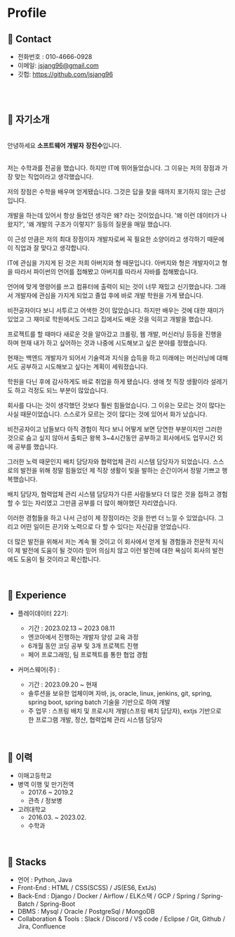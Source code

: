 # Profile

## :pushpin: Contact

- 전화번호 : 010-4666-0928
- 이메일: jsjang96@gmail.com
- 깃헙: https://github.com/jsjang96
<br>
<br>

## :pushpin: 자기소개
<br>
안녕하세요 <b>소프트웨어 개발자</b> <b>장진수</b>입니다.<br>
<br>

저는 수학과를 전공을 했습니다. 하지만 IT에 뛰어들었습니다. 그 이유는 저의 장점과 가장 맞는 직업이라고 생각했습니다. <br>

저의 장점은 수학을 배우며 얻게됐습니다. 그것은 답을 찾을 때까지 포기하지 않는 근성입니다. <br>

개발을 하는데 있어서 항상 들었던 생각은 왜? 라는 것이었습니다. '왜 이런 데이터가 나왔지?', '왜 개발의 구조가 이렇지?' 등등의 질문을 매일 했습니다. <br>

이 근성 만큼은 저의 최대 장점이자 개발자로써 꼭 필요한 소양이라고 생각하기 때문에 이 직업과 잘 맞다고 생각합니다. <br>

IT에 관심을 가지게 된 것은 저희 아버지와 형 때문입니다. 아버지와 형은 개발자이고 형을 따라서 파이썬의 언어를 접해봤고 아버지를 따라서 자바를 접해봤습니다. <br>

언어에 맞게 명령어를 쓰고 컴퓨터에 출력이 되는 것이 너무 재밌고 신기했습니다. 그래서 개발자에 관심을 가지게 되었고 졸업 후에 바로 개발 학원을 가게 됐습니다. <br>

비전공자이다 보니 서투르고 어색한 것이 많았습니다. 하지만 배우는 것에 대한 재미가 있었고 그 재미로 학원에서도 그리고 집에서도 배운 것을 익히고 개발을 했습니다. <br>

프로젝트를 할 때마다 새로운 것을 알아갔고 크롤링, 웹 개발, 머신러닝 등등을 진행을 하며 현재 내가 하고 싶어하는 것과 나중에 시도해보고 싶은 분야를 정했습니다. <br>

현재는 백엔드 개발자가 되어서 기술력과 지식을 습득을 하고 미래에는 머신러닝에 대해서도 공부하고 시도해보고 싶다는 계획이 세워졌습니다. <br>

학원을 다닌 후에 감사하게도 바로 취업을 하게 됐습니다. 생애 첫 직장 생활이라 설레기도 하고 걱정도 되느 부분이 많았습니다. <br>

회사를 다니는 것이 생각했던 것보다 훨씬 힘들었습니다. 그 이유는 모르는 것이 많다는 사실 때문이었습니다. 스스로가 모르는 것이 많다는 것에 있어서 화가 났습니다. <br>

비전공자이고 남들보다 아직 경험이 적다 보니 어떻게 보면 당연한 부분이지만 그러한 것으로 숨고 싶지 않아서 출퇴근 왕복 3~4시간동안 공부하고 회사에서도 업무시간 외에 공부를 했습니다. <br>

그러한 노력 때문인지 배치 담당자와 협력업체 관리 시스템 담당자가 되었습니다. 스스로의 발전을 위해 정말 힘들었던 제 직장 생활이 빛을 발하는 순간이어서 정말 기쁘고 행복했습니다. <br>

배치 담당자, 협력업체 관리 시스템 담당자가 다른 사람들보다 더 많은 것을 접하고 경험할 수 있는 자리였고 그만큼 공부를 더 많이 해야했던 자리였습니다. <br>

이러한 경험들을 하고 나서 근성이 제 장점이라는 것을 한번 더 느낄 수 있었습니다. 그리고 어떤 일이든 끈기와 노력으로 다 할 수 있다는 자신감을 얻었습니다. <br>

더 많은 발전을 위해서 저는 계속 뛸 것이고 이 회사에서 얻게 될 경험들과 전문적 지식이 제 발전에 도움이 될 것이라 믿어 의심치 않고 이런 발전에 대한 욕심이 회사의 발전에도 도움이 될 것이라고 확신합니다. <br>

</div>
</br>

## :pushpin: Experience
- 플레이데이터 22기:
  - 기간 : 2023.02.13 ~ 2023 08.11
  - 엔코아에서 진행하는 개발자 양성 교육 과정
  - 6개월 동안 코딩 공부 및 3개 프로젝트 진행
  - 페어 프로그래밍, 팀 프로젝트를 통한 협업 경험
 
- 커머스웨어(주) :
  - 기간 : 2023.09.20 ~ 현재
  - 솔루션을 보유한 업체이며 자바, js, oracle, linux, jenkins, git, spring, spring boot, spring batch 기술을 기반으로 하여 개발
  - 주 업무 : 스프링 배치 및 프로시저 개발(스프링 배치 담당자), extjs 기반으로 한 프로그램 개발, 정산, 협력업체 관리 시스템 담당자

</br>
 
## :pushpin: 이력
- 이매고등학교
- 병역 이행 및 만기전역
  - 2017.6 ~ 2019.2
  - 관측 / 정보병
- 고려대학교
  - 2016.03. ~ 2023.02.
  - 수학과


<br>

## :pushpin: Stacks
- 언어 : Python, Java
- Front-End : HTML / CSS(SCSS) / JS(ES6, ExtJs)
- Back-End : Django / Docker / Airflow / ELK스택 / GCP / Spring / Spring-Batch / Spring-Boot
- DBMS : Mysql / Oracle / PostgreSql / MongoDB
- Collaboration & Tools : Slack / Discord / VS code / Eclipse / Git, Github / Jira, Confluence
